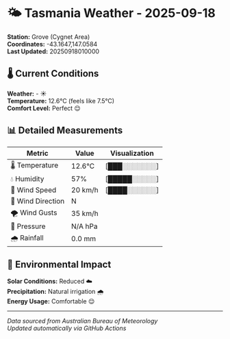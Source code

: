 # 🌤️ Tasmania Weather - 2025-09-18

**Station:** Grove (Cygnet Area)  
**Coordinates:** -43.1647,147.0584  
**Last Updated:** 20250918010000

## 🌡️ Current Conditions

**Weather:** - ☀️  
**Temperature:** 12.6°C (feels like 7.5°C)  
**Comfort Level:** Perfect 😌

## 📊 Detailed Measurements

| Metric | Value | Visualization |
|--------|-------|---------------|
| 🌡️ Temperature | 12.6°C | [███░░░░░░░] |
| 💧 Humidity | 57% | [█████░░░░░] |
| 💨 Wind Speed | 20 km/h | [████░░░░░░] |
| 🧭 Wind Direction | N | |
| 🌪️ Wind Gusts | 35 km/h | |
| 🔽 Pressure | N/A hPa | |
| 🌧️ Rainfall | 0.0 mm | |

## 🌱 Environmental Impact

**Solar Conditions:** Reduced ☁️  
**Precipitation:** Natural irrigation 🌧️  
**Energy Usage:** Comfortable 😌

---
*Data sourced from Australian Bureau of Meteorology*  
*Updated automatically via GitHub Actions*
